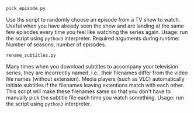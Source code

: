 ```bash
pick_episode.py
```
Use ths script to randomly choose an episode from a TV show to watch. Useful when you have already seen the show
and are landing at the same few episodes every time you feel like watching the series again.
Usage: run the script using `python3` interpreter. Required arguments during runtime: Number of seasons, number of episodes.

```bash
rename_subtitles.py
```
Many times when you download subtitles to accompany your television series, they are incorrectly named, i.e., their filenames differ from the video file names (without extension). Media players (such as VLC) automatically initiate subtitles if the filenames leaving extentions match with each other. This script will make these filenames same so that you don't have to manually pick the subtitle file each time you watch something.
Usage: run the script using `python3` interpreter.
